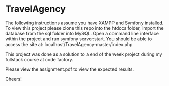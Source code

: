 # TravelAgency

The following instructions assume you have XAMPP and Symfony installed. To view this project please clone this repo into the htdocs folder, import the database from the sql folder into MySQL. Open a command line interface within the project and run symfony server:start. You should be able to access the site at: localhost/TravelAgency-master/index.php

This project was done as a solution to a end of the week project during my fullstack course at code factory.

Please view the assignment.pdf to view the expected results.

Cheers!

